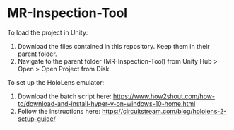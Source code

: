 # MR-Inspection-Tool

To load the project in Unity:

1. Download the files contained in this repository. Keep them in their parent folder.
2. Navigate to the parent folder (MR-Inspection-Tool) from Unity Hub > Open > Open Project from Disk.

To set up the HoloLens emulator:
1. Download the batch script here: https://www.how2shout.com/how-to/download-and-install-hyper-v-on-windows-10-home.html
2. Follow the instructions here: https://circuitstream.com/blog/hololens-2-setup-guide/
